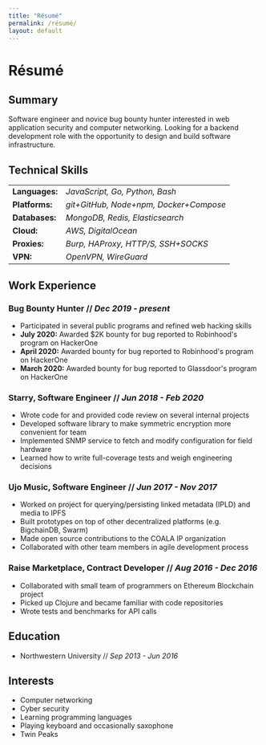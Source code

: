 ```yaml
---
title: "Résumé"
permalink: /résumé/
layout: default
---
```

# Résumé

## Summary

Software engineer and novice bug bounty hunter interested in web application security and computer networking. Looking for a backend development role with the opportunity to design and build software infrastructure.

## Technical Skills

<table>
  <tbody>
    <tr>
      <td><b>Languages:</b></td>
      <td><i>JavaScript, Go, Python, Bash</i></td>
    </tr>
    <tr>
      <td><b>Platforms:</b></td>
      <td><i>git+GitHub, Node+npm, Docker+Compose</i></td>
    </tr>
    <tr>
      <td><b>Databases:</b></td>
      <td><i>MongoDB, Redis, Elasticsearch</i></td>
    </tr>
    <tr>
      <td><b>Cloud:</b></td>
      <td><i>AWS, DigitalOcean</i></td>
    </tr>
    <tr>
      <td><b>Proxies:</b></td>
      <td><i>Burp, HAProxy, HTTP/S, SSH+SOCKS</i></td>
    </tr>
    <tr>
      <td><b>VPN:</b></td>
      <td><i>OpenVPN, WireGuard</i></td>
    </tr>
  </tbody>
</table>

## Work Experience

### Bug Bounty Hunter // *Dec 2019 - present*
- Participated in several public programs and refined web hacking skills
- **July 2020:** Awarded $2K bounty for bug reported to Robinhood's program on HackerOne
- **April 2020:** Awarded bounty for bug reported to Robinhood's program on HackerOne
- **March 2020:** Awarded bounty for bug reported to Glassdoor's program on HackerOne

### Starry, Software Engineer // *Jun 2018 - Feb 2020*
- Wrote code for and provided code review on several internal projects
- Developed software library to make symmetric encryption more convenient for team
- Implemented SNMP service to fetch and modify configuration for field hardware
- Learned how to write full-coverage tests and weigh engineering decisions

### Ujo Music, Software Engineer // *Jun 2017 - Nov 2017*
- Worked on project for querying/persisting linked metadata (IPLD) and media to IPFS
- Built prototypes on top of other decentralized platforms (e.g. BigchainDB, Swarm)
- Made open source contributions to the COALA IP organization
- Collaborated with other team members in agile development process

### Raise Marketplace, Contract Developer // *Aug 2016 - Dec 2016*
- Collaborated with small team of programmers on Ethereum Blockchain project
- Picked up Clojure and became familiar with code repositories
- Wrote tests and benchmarks for API calls

## Education
- Northwestern University // *Sep 2013 - Jun 2016*

## Interests
* Computer networking
* Cyber security
* Learning programming languages
* Playing keyboard and occasionally saxophone
* Twin Peaks
